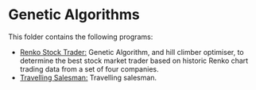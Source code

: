 # Genetic Algorithms

This folder contains the following programs:

* [Renko Stock Trader:](https://github.com/Carla-de-Beer/Java-Projects/tree/master/genetic-algorithms/renko-stock-trader) Genetic Algorithm, and hill climber optimiser, to determine the best stock market trader based on historic Renko chart trading data from a set of four companies.
* [Travelling Salesman:](https://github.com/Carla-de-Beer/Java-Projects/tree/master/genetic-algorithms/travelling-salesman) Travelling salesman.

